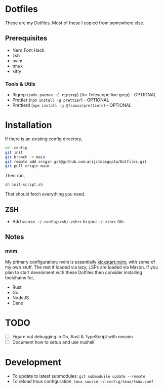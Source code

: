 # Dotfiles

These are my Dotfiles. Most of these I copied from somewhere else.

## Prerequisites

- Nerd Font Hack
- zsh
- nvim
- tmux
- kitty

### Tools & Utils

- Rigrep (`sudo pacman -S ripgrep`) (for Telescope live grep) - OPTIONAL
- Prettier (`npm install -g prettier`) - OPTIONAL
- Prettierd (`npm install -g @fsouza/prettierd`) - OPTIONAL

# Installation

If there is an existing config directory,

```bash
cd .config
git init
git branch -m main
git remote add origin git@github.com:arijitdasgupta/Dotfiles.git
git pull origin main
```

Then run,

```bash
sh init-script.sh
```

That should fetch everything you need.

## ZSH

- Add `source ~/.config/zsh/.zshrc` to your `~/.zshrc` file.

## Notes

### nvim

My primary configuration; nvim is essentially [kickstart.nvim](git@github.com:nvim-lua/kickstart.nvim.git), with some of my own stuff. The rest if loaded via lazy, LSPs are loaded via Mason. If you plan to start develoment with these Dotfiles then consider installing toolchains for,

- Rust
- Go
- NodeJS
- Deno

# TODO

- [ ] Figure out debugging in Go, Rust & TypeScript with neovim
- [ ] Document how to setup and use nushell

# Development

- To update to latest submodules: `git submoduile update --remote`.
- To reload tmux configuration: `tmux source ~/.config/tmux/tmux.conf`
